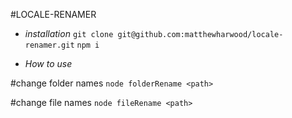 #LOCALE-RENAMER


- *installation*
`git clone git@github.com:matthewharwood/locale-renamer.git`
`npm i`


- *How to use*

#change folder names
`node folderRename <path>`

#change file names
`node fileRename <path>`